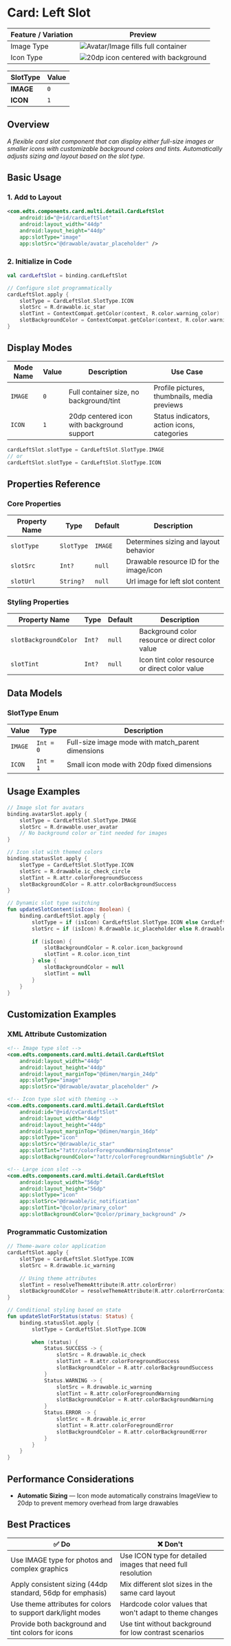 # Card: Left Slot

| Feature / Variation | Preview                                                                                                                       |
| ------------------- |-------------------------------------------------------------------------------------------------------------------------------|
| Image Type | ![Avatar/Image fills full container](https://res.cloudinary.com/dacnnk5j4/image/upload/w_100,c_scale,q_auto,f_auto/v1759286743/cls_image_type_ngrzy6.png) |
| Icon Type | ![20dp icon centered with background](https://res.cloudinary.com/dacnnk5j4/image/upload/w_100,c_scale,q_auto,f_auto/v1759286743/cls_icon_type_seo2us.png)                                                                                       |

| **SlotType** | **Value** |
| ------------ | --------- |
| **IMAGE** | `0` |
| **ICON** | `1` |

## Overview

*A flexible card slot component that can display either full-size images or smaller icons with customizable background colors and tints. Automatically adjusts sizing and layout based on the slot type.*

## Basic Usage

### 1. Add to Layout

```xml
<com.edts.components.card.multi.detail.CardLeftSlot
    android:id="@+id/cardLeftSlot"
    android:layout_width="44dp"
    android:layout_height="44dp"
    app:slotType="image"
    app:slotSrc="@drawable/avatar_placeholder" />
```

### 2. Initialize in Code

```kotlin
val cardLeftSlot = binding.cardLeftSlot

// Configure slot programmatically
cardLeftSlot.apply {
    slotType = CardLeftSlot.SlotType.ICON
    slotSrc = R.drawable.ic_star
    slotTint = ContextCompat.getColor(context, R.color.warning_color)
    slotBackgroundColor = ContextCompat.getColor(context, R.color.warning_background)
}
```

## Display Modes

| Mode Name | Value | Description | Use Case |
| --------- | ----- | ----------- | -------- |
| `IMAGE` | `0` | Full container size, no background/tint | Profile pictures, thumbnails, media previews |
| `ICON` | `1` | 20dp centered icon with background support | Status indicators, action icons, categories |

```kotlin
cardLeftSlot.slotType = CardLeftSlot.SlotType.IMAGE
// or
cardLeftSlot.slotType = CardLeftSlot.SlotType.ICON
```

## Properties Reference

### Core Properties

| Property Name | Type | Default | Description |
|---------------| ---- | ------- | ----------- |
| `slotType`    | `SlotType` | `IMAGE` | Determines sizing and layout behavior |
| `slotSrc`     | `Int?` | `null` | Drawable resource ID for the image/icon |
| `slotUrl`     | `String?` | `null` | Url image for left slot content          |

### Styling Properties

| Property Name | Type | Default | Description |
| ------------- | ---- | ------- | ----------- |
| `slotBackgroundColor` | `Int?` | `null` | Background color resource or direct color value |
| `slotTint` | `Int?` | `null` | Icon tint color resource or direct color value |

## Data Models

### SlotType Enum

| Value | Type | Description |
| ----- | ---- | ----------- |
| `IMAGE` | `Int = 0` | Full-size image mode with match_parent dimensions |
| `ICON` | `Int = 1` | Small icon mode with 20dp fixed dimensions |

## Usage Examples

```kotlin
// Image slot for avatars
binding.avatarSlot.apply {
    slotType = CardLeftSlot.SlotType.IMAGE
    slotSrc = R.drawable.user_avatar
    // No background color or tint needed for images
}

// Icon slot with themed colors
binding.statusSlot.apply {
    slotType = CardLeftSlot.SlotType.ICON
    slotSrc = R.drawable.ic_check_circle
    slotTint = R.attr.colorForegroundSuccess
    slotBackgroundColor = R.attr.colorBackgroundSuccess
}

// Dynamic slot type switching
fun updateSlotContent(isIcon: Boolean) {
    binding.cardLeftSlot.apply {
        slotType = if (isIcon) CardLeftSlot.SlotType.ICON else CardLeftSlot.SlotType.IMAGE
        slotSrc = if (isIcon) R.drawable.ic_placeholder else R.drawable.image_placeholder
        
        if (isIcon) {
            slotBackgroundColor = R.color.icon_background
            slotTint = R.color.icon_tint
        } else {
            slotBackgroundColor = null
            slotTint = null
        }
    }
}
```

## Customization Examples

### XML Attribute Customization

```xml
<!-- Image type slot -->
<com.edts.components.card.multi.detail.CardLeftSlot
    android:layout_width="44dp"
    android:layout_height="44dp"
    android:layout_marginTop="@dimen/margin_24dp"
    app:slotType="image"
    app:slotSrc="@drawable/avatar_placeholder" />

<!-- Icon type slot with theming -->
<com.edts.components.card.multi.detail.CardLeftSlot
    android:id="@+id/cvCardLeftSlot"
    android:layout_width="44dp"
    android:layout_height="44dp"
    android:layout_marginTop="@dimen/margin_16dp"
    app:slotType="icon"
    app:slotSrc="@drawable/ic_star"
    app:slotTint="?attr/colorForegroundWarningIntense"
    app:slotBackgroundColor="?attr/colorForegroundWarningSubtle" />

<!-- Large icon slot -->
<com.edts.components.card.multi.detail.CardLeftSlot
    android:layout_width="56dp"
    android:layout_height="56dp"
    app:slotType="icon"
    app:slotSrc="@drawable/ic_notification"
    app:slotTint="@color/primary_color"
    app:slotBackgroundColor="@color/primary_background" />
```

### Programmatic Customization

```kotlin
// Theme-aware color application
cardLeftSlot.apply {
    slotType = CardLeftSlot.SlotType.ICON
    slotSrc = R.drawable.ic_warning
    
    // Using theme attributes
    slotTint = resolveThemeAttribute(R.attr.colorError)
    slotBackgroundColor = resolveThemeAttribute(R.attr.colorErrorContainer)
}

// Conditional styling based on state
fun updateSlotForStatus(status: Status) {
    binding.statusSlot.apply {
        slotType = CardLeftSlot.SlotType.ICON
        
        when (status) {
            Status.SUCCESS -> {
                slotSrc = R.drawable.ic_check
                slotTint = R.attr.colorForegroundSuccess
                slotBackgroundColor = R.attr.colorBackgroundSuccess
            }
            Status.WARNING -> {
                slotSrc = R.drawable.ic_warning
                slotTint = R.attr.colorForegroundWarning
                slotBackgroundColor = R.attr.colorBackgroundWarning
            }
            Status.ERROR -> {
                slotSrc = R.drawable.ic_error
                slotTint = R.attr.colorForegroundError
                slotBackgroundColor = R.attr.colorBackgroundError
            }
        }
    }
}
```

## Performance Considerations

- **Automatic Sizing** — Icon mode automatically constrains ImageView to 20dp to prevent memory overhead from large drawables

## Best Practices

| ✅ Do | ❌ Don't |
| ----- | ------- |
| Use IMAGE type for photos and complex graphics | Use ICON type for detailed images that need full resolution |
| Apply consistent sizing (44dp standard, 56dp for emphasis) | Mix different slot sizes in the same card layout |
| Use theme attributes for colors to support dark/light modes | Hardcode color values that won't adapt to theme changes |
| Provide both background and tint colors for icons | Use tint without background for low contrast scenarios |
